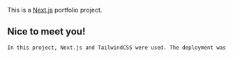 This is a [Next.js](https://nextjs.org/) portfolio project.

## Nice to meet you!

```bash
In this project, Next.js and TailwindCSS were used. The deployment was done using Vercel.
```



